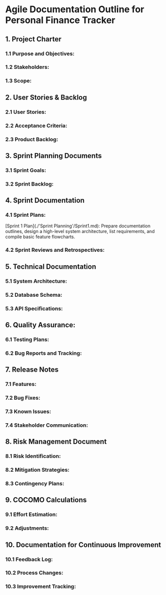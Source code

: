 # Agile Documentation Outline for Personal Finance Tracker

## 1. Project Charter
### 1.1 Purpose and Objectives:
### 1.2 Stakeholders: 
### 1.3 Scope:

## 2. User Stories & Backlog
### 2.1 User Stories:
### 2.2 Acceptance Criteria:
### 2.3 Product Backlog:

## 3. Sprint Planning Documents
### 3.1 Sprint Goals:
### 3.2 Sprint Backlog:

## 4. Sprint Documentation
### 4.1 Sprint Plans:
[Sprint 1 Plan](./'Sprint Planning'/Sprint1.md): Prepare documentation outlines, design a high-level system architecture, list requirements, and compile basic feature flowcharts.
### 4.2 Sprint Reviews and Retrospectives:

## 5. Technical Documentation
### 5.1 System Architecture:
### 5.2 Database Schema:
### 5.3 API Specifications:

## 6. Quality Assurance:
### 6.1 Testing Plans:
### 6.2 Bug Reports and Tracking:

## 7. Release Notes
### 7.1 Features:
### 7.2 Bug Fixes:
### 7.3 Known Issues:
### 7.4 Stakeholder Communication:

## 8. Risk Management Document
### 8.1 Risk Identification:
### 8.2 Mitigation Strategies:
### 8.3 Contingency Plans:

## 9. COCOMO Calculations
### 9.1 Effort Estimation:
### 9.2 Adjustments:

## 10. Documentation for Continuous Improvement
### 10.1 Feedback Log:
### 10.2 Process Changes:
### 10.3 Improvement Tracking:
